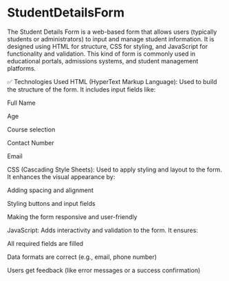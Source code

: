 # StudentDetailsForm
The Student Details Form is a web-based form that allows users (typically students or administrators) to input and manage student information. It is designed using HTML for structure, CSS for styling, and JavaScript for functionality and validation. This kind of form is commonly used in educational portals, admissions systems, and student management platforms.

✅ Technologies Used
HTML (HyperText Markup Language):
Used to build the structure of the form. It includes input fields like:

Full Name

Age

Course selection

Contact Number

Email

CSS (Cascading Style Sheets):
Used to apply styling and layout to the form. It enhances the visual appearance by:

Adding spacing and alignment

Styling buttons and input fields

Making the form responsive and user-friendly

JavaScript:
Adds interactivity and validation to the form. It ensures:

All required fields are filled

Data formats are correct (e.g., email, phone number)

Users get feedback (like error messages or a success confirmation)

